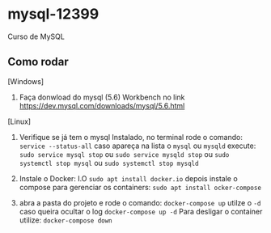 # mysql-12399
Curso de MySQL

## Como rodar
[Windows]
1. Faça donwload do mysql (5.6) Workbench no link
https://dev.mysql.com/downloads/mysql/5.6.html

[Linux]
1. Verifique se já tem o mysql Instalado, no terminal rode o comando:
`service --status-all`
caso apareça na lista o `mysql` ou `mysqld`
execute:
`sudo service mysql stop` ou `sudo service mysqld stop`
ou
`sudo systemctl stop mysql` ou `sudo systemctl stop mysqld`

2. Instale o Docker: I.O
`sudo apt install docker.io`
depois instale o compose para gerenciar os containers:
`sudo apt install ocker-compose`

3. abra a pasta do projeto e rode o comando:
`docker-compose up` utilze o `-d` caso queira ocultar o log
`docker-compose up -d`
Para desligar o container utilize: `docker-compose down`